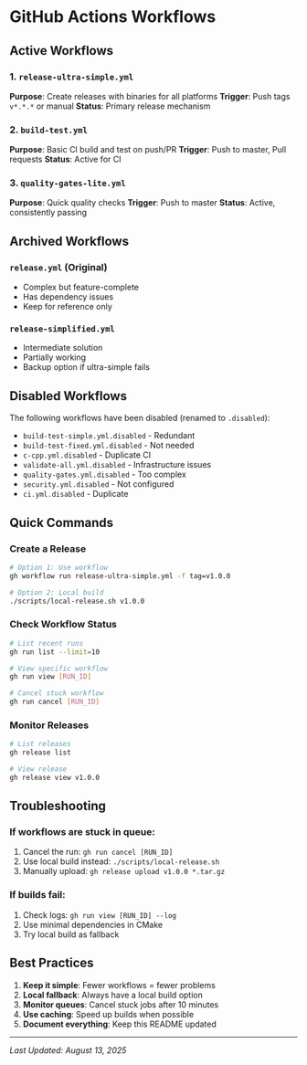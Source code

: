 # GitHub Actions Workflows

## Active Workflows

### 1. `release-ultra-simple.yml` 
**Purpose**: Create releases with binaries for all platforms
**Trigger**: Push tags `v*.*.*` or manual
**Status**: Primary release mechanism

### 2. `build-test.yml`
**Purpose**: Basic CI build and test on push/PR
**Trigger**: Push to master, Pull requests
**Status**: Active for CI

### 3. `quality-gates-lite.yml`
**Purpose**: Quick quality checks
**Trigger**: Push to master
**Status**: Active, consistently passing

## Archived Workflows

### `release.yml` (Original)
- Complex but feature-complete
- Has dependency issues
- Keep for reference only

### `release-simplified.yml` 
- Intermediate solution
- Partially working
- Backup option if ultra-simple fails

## Disabled Workflows

The following workflows have been disabled (renamed to `.disabled`):
- `build-test-simple.yml.disabled` - Redundant
- `build-test-fixed.yml.disabled` - Not needed
- `c-cpp.yml.disabled` - Duplicate CI
- `validate-all.yml.disabled` - Infrastructure issues
- `quality-gates.yml.disabled` - Too complex
- `security.yml.disabled` - Not configured
- `ci.yml.disabled` - Duplicate

## Quick Commands

### Create a Release
```bash
# Option 1: Use workflow
gh workflow run release-ultra-simple.yml -f tag=v1.0.0

# Option 2: Local build
./scripts/local-release.sh v1.0.0
```

### Check Workflow Status
```bash
# List recent runs
gh run list --limit=10

# View specific workflow
gh run view [RUN_ID]

# Cancel stuck workflow
gh run cancel [RUN_ID]
```

### Monitor Releases
```bash
# List releases
gh release list

# View release
gh release view v1.0.0
```

## Troubleshooting

### If workflows are stuck in queue:
1. Cancel the run: `gh run cancel [RUN_ID]`
2. Use local build instead: `./scripts/local-release.sh`
3. Manually upload: `gh release upload v1.0.0 *.tar.gz`

### If builds fail:
1. Check logs: `gh run view [RUN_ID] --log`
2. Use minimal dependencies in CMake
3. Try local build as fallback

## Best Practices

1. **Keep it simple**: Fewer workflows = fewer problems
2. **Local fallback**: Always have a local build option
3. **Monitor queues**: Cancel stuck jobs after 10 minutes
4. **Use caching**: Speed up builds when possible
5. **Document everything**: Keep this README updated

---
*Last Updated: August 13, 2025*